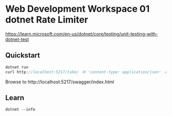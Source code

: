 # Web Development Workspace 01 dotnet Rate Limiter

https://learn.microsoft.com/en-us/dotnet/core/testing/unit-testing-with-dotnet-test

## Quickstart

```c#
dotnet run
curl http://localhost:5217/take/ -H 'content-type: application/json' -d '{"endpoint":"GET /user/:id"}'
```

Browse to http://localhost:5217/swagger/index.html

## Learn

```
dotnet --info
```
